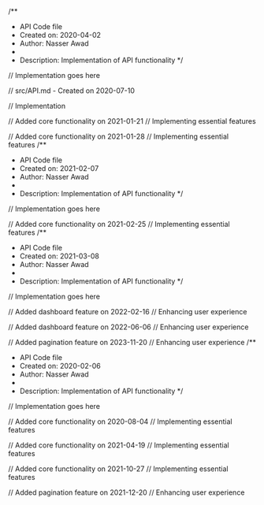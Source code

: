 /**
 * API Code file
 * Created on: 2020-04-02
 * Author: Nasser Awad
 *
 * Description: Implementation of API functionality
 */
 
// Implementation goes here

// src/API.md - Created on 2020-07-10

// Implementation

// Added core functionality on 2021-01-21
// Implementing essential features

// Added core functionality on 2021-01-28
// Implementing essential features
/**
 * API Code file
 * Created on: 2021-02-07
 * Author: Nasser Awad
 *
 * Description: Implementation of API functionality
 */
 
// Implementation goes here


// Added core functionality on 2021-02-25
// Implementing essential features
/**
 * API Code file
 * Created on: 2021-03-08
 * Author: Nasser Awad
 *
 * Description: Implementation of API functionality
 */
 
// Implementation goes here


// Added dashboard feature on 2022-02-16
// Enhancing user experience

// Added dashboard feature on 2022-06-06
// Enhancing user experience

// Added pagination feature on 2023-11-20
// Enhancing user experience
/**
 * API Code file
 * Created on: 2020-02-06
 * Author: Nasser Awad
 *
 * Description: Implementation of API functionality
 */
 
// Implementation goes here


// Added core functionality on 2020-08-04
// Implementing essential features

// Added core functionality on 2021-04-19
// Implementing essential features

// Added core functionality on 2021-10-27
// Implementing essential features

// Added pagination feature on 2021-12-20
// Enhancing user experience
